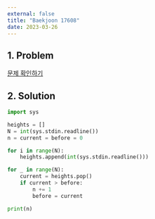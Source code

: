```yaml
---
external: false
title: "Baekjoon 17608"
date: 2023-03-26
---
```


## 1. Problem

[문제 확인하기](https://www.acmicpc.net/problem/17608)

## 2. Solution

```python
import sys

heights = []
N = int(sys.stdin.readline())
n = current = before = 0

for i in range(N):
    heights.append(int(sys.stdin.readline()))

for _ in range(N):
    current = heights.pop()
    if current > before:
        n += 1
        before = current

print(n)
```
